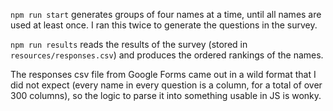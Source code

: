 `npm run start` generates groups of four names at a time, until all names are used at least once. I ran this twice to generate the questions in the survey.

`npm run results` reads the results of the survey (stored in `resources/responses.csv`) and produces the ordered rankings of the names.

The responses csv file from Google Forms came out in a wild format that I did not expect (every name in every question is a column, for a total of over 300 columns), so the logic to parse it into something usable in JS is wonky.
